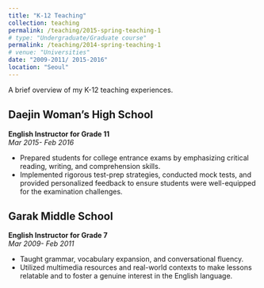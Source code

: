 ```yaml
---
title: "K-12 Teaching"
collection: teaching
permalink: /teaching/2015-spring-teaching-1
# type: "Undergraduate/Graduate course"
permalink: /teaching/2014-spring-teaching-1
# venue: "Universities"
date: "2009-2011/ 2015-2016"
location: "Seoul"
---
```


A brief overview of my K-12 teaching experiences.

<!-- more -->

## Daejin Woman’s High School  
**English Instructor for Grade 11**  
*Mar 2015- Feb 2016*
- Prepared students for college entrance exams by emphasizing critical reading, writing, and comprehension skills. 
- Implemented rigorous test-prep strategies, conducted mock tests, and provided personalized feedback to ensure students were well-equipped for the examination challenges.

<!-- more -->

## Garak Middle School 
**English Instructor for Grade 7**  
*Mar 2009- Feb 2011*
- Taught grammar, vocabulary expansion, and conversational fluency. 
- Utilized multimedia resources and real-world contexts to make lessons relatable and to foster a genuine interest in the English language.
